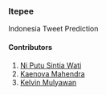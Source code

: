 ### Itepee
Indonesia Tweet Prediction

#### Contributors
1. [Ni Putu Sintia Wati](https://github.com/sintiasnn)
2. [Kaenova Mahendra](https://github.com/kaenova)
3. [Kelvin Mulyawan](https://github.com/Kelniter)
